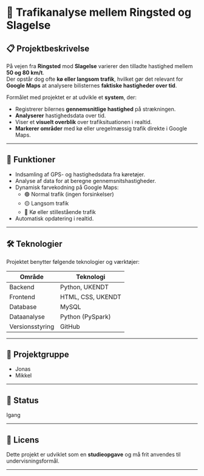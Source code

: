 # 🚗 Trafikanalyse mellem Ringsted og Slagelse

## 📋 Projektbeskrivelse
På vejen fra **Ringsted** mod **Slagelse** varierer den tilladte hastighed mellem **50 og 80 km/t**.  
Der opstår dog ofte **kø eller langsom trafik**, hvilket gør det relevant for **Google Maps** at analysere bilisternes **faktiske hastigheder over tid**.

Formålet med projektet er at udvikle et **system**, der:
- Registrerer bilernes **gennemsnitlige hastighed** på strækningen.  
- **Analyserer** hastighedsdata over tid.  
- Viser et **visuelt overblik** over trafiksituationen i realtid.  
- **Markerer områder** med kø eller uregelmæssig trafik direkte i Google Maps.

---

## 🧠 Funktioner
- Indsamling af GPS- og hastighedsdata fra køretøjer.
- Analyse af data for at beregne gennemsnitshastigheder.
- Dynamisk farvekodning på Google Maps:
  - 🟢 Normal trafik (ingen forsinkelser)
  - 🟡 Langsom trafik
  - 🔴 Kø eller stillestående trafik
- Automatisk opdatering i realtid.

---

## 🛠️ Teknologier
Projektet benytter følgende teknologier og værktøjer:

| Område | Teknologi |
|--------|------------|
| Backend | Python, UKENDT |
| Frontend | HTML, CSS, UKENDT |
| Database | MySQL |
| Dataanalyse | Python (PySpark) |
| Versionsstyring | GitHub |

---

## 👥 Projektgruppe
- Jonas
- Mikkel

---

## 📅 Status
Igang

---

## 📜 Licens
Dette projekt er udviklet som en **studieopgave** og må frit anvendes til undervisningsformål.

---